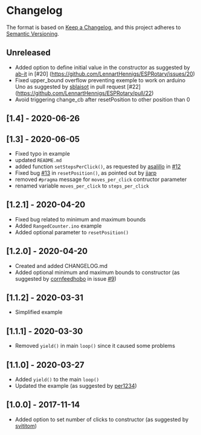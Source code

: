 # Changelog

The format is based on [Keep a Changelog](https://keepachangelog.com/en/1.0.0/),
and this project adheres to [Semantic Versioning](https://semver.org/spec/v2.0.0.html).

## Unreleased
- Added option to define initial value in the constructor as suggested by [ab-it](https://github.com/ab-it) in [#20] (https://github.com/LennartHennigs/ESPRotary/issues/20)
- Fixed upper_bound overflow preventing exemple to work on arduino Uno as suggested by [sblaisot](https://github.com/sblaisot) in pull request [#22] (https://github.com/LennartHennigs/ESPRotary/pull/22) 
- Avoid triggering change_cb after resetPosition to other position than 0

## [1.4] - 2020-06-26

## [1.3] - 2020-06-05
- Fixed typo in example
- updated ```README.md```
- added function ```setStepsPerClick()```, as requested by [asalillo](https://github.com/lasalillo) in [#12](https://github.com/LennartHennigs/ESPRotary/issues/12)
- Fixed bug [#13](https://github.com/LennartHennigs/ESPRotary/issues/13) in ```resetPosition()```, as pointed out by [jjarp](https://github.com/jjarp)
- removed ```#pragma``` message for ```moves_per_click``` contructor parameter
- renamed  variable ```moves_per_click``` to ```steps_per_click```


## [1.2.1] - 2020-04-20
- Fixed bug related to minimum and maximum bounds
- Added ```RangedCounter.ino``` example
- Added optional parameter to  ```resetPosition()```


## [1.2.0] - 2020-04-20
- Created and added CHANGELOG.md
- Added optional minimum and maximum bounds to constructor (as suggested by [cornfeedhobo](https://github.com/cornfeedhobo) in issue [#9](https://github.com/LennartHennigs/ESPRotary/issues/9))


## [1.1.2] - 2020-03-31
- Simplified example


## [1.1.1] - 2020-03-30
- Removed ```yield()``` in main ```loop()``` since it caused some problems


## [1.1.0] - 2020-03-27
- Added ```yield()``` to the main ```loop()```
- Updated the example (as suggested by [per1234](https://github.com/per1234))

## [1.0.0] - 2017-11-14
- Added option to set number of clicks to constructor (as suggested by [svititom](https://github.com/LennartHennigs/ESPRotary/commit/95e86b171e8d1489cd603d493898c5ea516935db))
